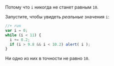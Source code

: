 Потому что `i` никогда не станет равным `10`.

Запустите, чтобы увидеть *реальные* значения `i`:

```js
//+ run
var i = 0;
while (i < 11) {
  i += 0.2;
  if (i > 9.8 && i < 10.2) alert( i );
}
```

Ни одно из них в точности не равно `10`. 